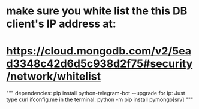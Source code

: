 # make sure you white list the this DB client's IP address at:
# https://cloud.mongodb.com/v2/5ead3348c42d6d5c938d2f75#security/network/whitelist

"""
dependencies:
pip install python-telegram-bot --upgrade
for ip: Just type curl ifconfig.me in the terminal.
python -m pip install pymongo[srv]
"""